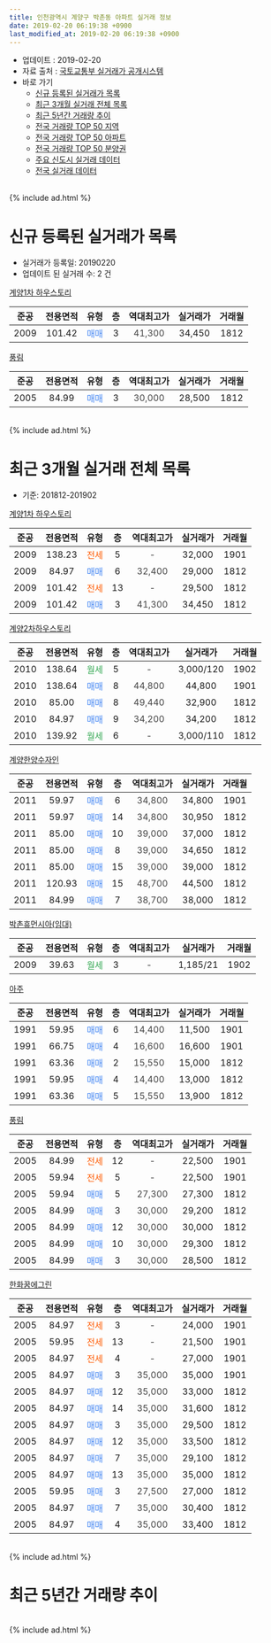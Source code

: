 ```yaml
---
title: 인천광역시 계양구 박촌동 아파트 실거래 정보
date: 2019-02-20 06:19:38 +0900
last_modified_at: 2019-02-20 06:19:38 +0900
---
```


* 업데이트 : 2019-02-20
* 자료 출처 : [국토교통부 실거래가 공개시스템](http://rt.molit.go.kr)
* 바로 가기
    * [신규 등록된 실거래가 목록](#신규-등록된-실거래가-목록)
    * [최근 3개월 실거래 전체 목록](#최근-3개월-실거래-전체-목록)
    * [최근 5년간 거래량 추이](#최근-5년간-거래량-추이)
    * [전국 거래량 TOP 50 지역](https://inasie.github.io/apt-trade-info/최근-3개월-전국에서-가장-거래가-많이-발생한-지역)
    * [전국 거래량 TOP 50 아파트](https://inasie.github.io/apt-trade-info/최근-3개월-전국에서-가장-거래가-많이-발생한-아파트)
    * [전국 거래량 TOP 50 분양권](https://inasie.github.io/apt-trade-info/최근-3개월-전국에서-가장-거래가-많이-발생한-분양권)
    * [주요 신도시 실거래 데이터](https://inasie.github.io/apt-trade-info/주요-신도시)
    * [전국 실거래 데이터](https://inasie.github.io/apt-trade-info/전국)
<br>
{% include ad.html %}
<br>

# 신규 등록된 실거래가 목록
* 실거래가 등록일: 20190220
* 업데이트 된 실거래 수: 2 건


[계양1차 하우스토리](https://search.naver.com/search.naver?query=%EC%9D%B8%EC%B2%9C%EA%B4%91%EC%97%AD%EC%8B%9C+%EA%B3%84%EC%96%91%EA%B5%AC+%EB%B0%95%EC%B4%8C%EB%8F%99+%EA%B3%84%EC%96%911%EC%B0%A8+%ED%95%98%EC%9A%B0%EC%8A%A4%ED%86%A0%EB%A6%AC)

|준공|전용면적|유형|층|역대최고가|실거래가|거래월|
|:---:|:---:|:---:|:---:|:---:|:---:|:---:|
|2009|101.42|<span style="color:#4285f3">매매</span>|3|<span style="color:#444444">41,300</span>|34,450|1812|

[풍림](https://search.naver.com/search.naver?query=%EC%9D%B8%EC%B2%9C%EA%B4%91%EC%97%AD%EC%8B%9C+%EA%B3%84%EC%96%91%EA%B5%AC+%EB%B0%95%EC%B4%8C%EB%8F%99+%ED%92%8D%EB%A6%BC)

|준공|전용면적|유형|층|역대최고가|실거래가|거래월|
|:---:|:---:|:---:|:---:|:---:|:---:|:---:|
|2005|84.99|<span style="color:#4285f3">매매</span>|3|<span style="color:#444444">30,000</span>|28,500|1812|


<br>
{% include ad.html %}
<br>

# 최근 3개월 실거래 전체 목록
* 기준: 201812-201902


[계양1차 하우스토리](https://search.naver.com/search.naver?query=%EC%9D%B8%EC%B2%9C%EA%B4%91%EC%97%AD%EC%8B%9C+%EA%B3%84%EC%96%91%EA%B5%AC+%EB%B0%95%EC%B4%8C%EB%8F%99+%EA%B3%84%EC%96%911%EC%B0%A8+%ED%95%98%EC%9A%B0%EC%8A%A4%ED%86%A0%EB%A6%AC)

|준공|전용면적|유형|층|역대최고가|실거래가|거래월|
|:---:|:---:|:---:|:---:|:---:|:---:|:---:|
|2009|138.23|<span style="color:#ff5a00">전세</span>|5|<span style="color:#444444">-</span>|32,000|1901|
|2009|84.97|<span style="color:#4285f3">매매</span>|6|<span style="color:#444444">32,400</span>|29,000|1812|
|2009|101.42|<span style="color:#ff5a00">전세</span>|13|<span style="color:#444444">-</span>|29,500|1812|
|2009|101.42|<span style="color:#4285f3">매매</span>|3|<span style="color:#444444">41,300</span>|34,450|1812|

[계양2차하우스토리](https://search.naver.com/search.naver?query=%EC%9D%B8%EC%B2%9C%EA%B4%91%EC%97%AD%EC%8B%9C+%EA%B3%84%EC%96%91%EA%B5%AC+%EB%B0%95%EC%B4%8C%EB%8F%99+%EA%B3%84%EC%96%912%EC%B0%A8%ED%95%98%EC%9A%B0%EC%8A%A4%ED%86%A0%EB%A6%AC)

|준공|전용면적|유형|층|역대최고가|실거래가|거래월|
|:---:|:---:|:---:|:---:|:---:|:---:|:---:|
|2010|138.64|<span style="color:#34a853">월세</span>|5|<span style="color:#444444">-</span>|3,000/120|1902|
|2010|138.64|<span style="color:#4285f3">매매</span>|8|<span style="color:#444444">44,800</span>|44,800|1901|
|2010|85.00|<span style="color:#4285f3">매매</span>|8|<span style="color:#444444">49,440</span>|32,900|1812|
|2010|84.97|<span style="color:#4285f3">매매</span>|9|<span style="color:#444444">34,200</span>|34,200|1812|
|2010|139.92|<span style="color:#34a853">월세</span>|6|<span style="color:#444444">-</span>|3,000/110|1812|

[계양한양수자인](https://search.naver.com/search.naver?query=%EC%9D%B8%EC%B2%9C%EA%B4%91%EC%97%AD%EC%8B%9C+%EA%B3%84%EC%96%91%EA%B5%AC+%EB%B0%95%EC%B4%8C%EB%8F%99+%EA%B3%84%EC%96%91%ED%95%9C%EC%96%91%EC%88%98%EC%9E%90%EC%9D%B8)

|준공|전용면적|유형|층|역대최고가|실거래가|거래월|
|:---:|:---:|:---:|:---:|:---:|:---:|:---:|
|2011|59.97|<span style="color:#4285f3">매매</span>|6|<span style="color:#444444">34,800</span>|34,800|1901|
|2011|59.97|<span style="color:#4285f3">매매</span>|14|<span style="color:#444444">34,800</span>|30,950|1812|
|2011|85.00|<span style="color:#4285f3">매매</span>|10|<span style="color:#444444">39,000</span>|37,000|1812|
|2011|85.00|<span style="color:#4285f3">매매</span>|8|<span style="color:#444444">39,000</span>|34,650|1812|
|2011|85.00|<span style="color:#4285f3">매매</span>|15|<span style="color:#444444">39,000</span>|39,000|1812|
|2011|120.93|<span style="color:#4285f3">매매</span>|15|<span style="color:#444444">48,700</span>|44,500|1812|
|2011|84.99|<span style="color:#4285f3">매매</span>|7|<span style="color:#444444">38,700</span>|38,000|1812|

[박촌휴먼시아(임대)](https://search.naver.com/search.naver?query=%EC%9D%B8%EC%B2%9C%EA%B4%91%EC%97%AD%EC%8B%9C+%EA%B3%84%EC%96%91%EA%B5%AC+%EB%B0%95%EC%B4%8C%EB%8F%99+%EB%B0%95%EC%B4%8C%ED%9C%B4%EB%A8%BC%EC%8B%9C%EC%95%84%28%EC%9E%84%EB%8C%80%29)

|준공|전용면적|유형|층|역대최고가|실거래가|거래월|
|:---:|:---:|:---:|:---:|:---:|:---:|:---:|
|2009|39.63|<span style="color:#34a853">월세</span>|3|<span style="color:#444444">-</span>|1,185/21|1902|

[아주](https://search.naver.com/search.naver?query=%EC%9D%B8%EC%B2%9C%EA%B4%91%EC%97%AD%EC%8B%9C+%EA%B3%84%EC%96%91%EA%B5%AC+%EB%B0%95%EC%B4%8C%EB%8F%99+%EC%95%84%EC%A3%BC)

|준공|전용면적|유형|층|역대최고가|실거래가|거래월|
|:---:|:---:|:---:|:---:|:---:|:---:|:---:|
|1991|59.95|<span style="color:#4285f3">매매</span>|6|<span style="color:#444444">14,400</span>|11,500|1901|
|1991|66.75|<span style="color:#4285f3">매매</span>|4|<span style="color:#444444">16,600</span>|16,600|1901|
|1991|63.36|<span style="color:#4285f3">매매</span>|2|<span style="color:#444444">15,550</span>|15,000|1812|
|1991|59.95|<span style="color:#4285f3">매매</span>|4|<span style="color:#444444">14,400</span>|13,000|1812|
|1991|63.36|<span style="color:#4285f3">매매</span>|5|<span style="color:#444444">15,550</span>|13,900|1812|

[풍림](https://search.naver.com/search.naver?query=%EC%9D%B8%EC%B2%9C%EA%B4%91%EC%97%AD%EC%8B%9C+%EA%B3%84%EC%96%91%EA%B5%AC+%EB%B0%95%EC%B4%8C%EB%8F%99+%ED%92%8D%EB%A6%BC)

|준공|전용면적|유형|층|역대최고가|실거래가|거래월|
|:---:|:---:|:---:|:---:|:---:|:---:|:---:|
|2005|84.99|<span style="color:#ff5a00">전세</span>|12|<span style="color:#444444">-</span>|22,500|1901|
|2005|59.94|<span style="color:#ff5a00">전세</span>|5|<span style="color:#444444">-</span>|22,500|1901|
|2005|59.94|<span style="color:#4285f3">매매</span>|5|<span style="color:#444444">27,300</span>|27,300|1812|
|2005|84.99|<span style="color:#4285f3">매매</span>|3|<span style="color:#444444">30,000</span>|29,200|1812|
|2005|84.99|<span style="color:#4285f3">매매</span>|12|<span style="color:#444444">30,000</span>|30,000|1812|
|2005|84.99|<span style="color:#4285f3">매매</span>|10|<span style="color:#444444">30,000</span>|29,300|1812|
|2005|84.99|<span style="color:#4285f3">매매</span>|3|<span style="color:#444444">30,000</span>|28,500|1812|

[한화꿈에그린](https://search.naver.com/search.naver?query=%EC%9D%B8%EC%B2%9C%EA%B4%91%EC%97%AD%EC%8B%9C+%EA%B3%84%EC%96%91%EA%B5%AC+%EB%B0%95%EC%B4%8C%EB%8F%99+%ED%95%9C%ED%99%94%EA%BF%88%EC%97%90%EA%B7%B8%EB%A6%B0)

|준공|전용면적|유형|층|역대최고가|실거래가|거래월|
|:---:|:---:|:---:|:---:|:---:|:---:|:---:|
|2005|84.97|<span style="color:#ff5a00">전세</span>|3|<span style="color:#444444">-</span>|24,000|1901|
|2005|59.95|<span style="color:#ff5a00">전세</span>|13|<span style="color:#444444">-</span>|21,500|1901|
|2005|84.97|<span style="color:#ff5a00">전세</span>|4|<span style="color:#444444">-</span>|27,000|1901|
|2005|84.97|<span style="color:#4285f3">매매</span>|3|<span style="color:#444444">35,000</span>|35,000|1901|
|2005|84.97|<span style="color:#4285f3">매매</span>|12|<span style="color:#444444">35,000</span>|33,000|1812|
|2005|84.97|<span style="color:#4285f3">매매</span>|14|<span style="color:#444444">35,000</span>|31,600|1812|
|2005|84.97|<span style="color:#4285f3">매매</span>|3|<span style="color:#444444">35,000</span>|29,500|1812|
|2005|84.97|<span style="color:#4285f3">매매</span>|12|<span style="color:#444444">35,000</span>|33,500|1812|
|2005|84.97|<span style="color:#4285f3">매매</span>|7|<span style="color:#444444">35,000</span>|29,100|1812|
|2005|84.97|<span style="color:#4285f3">매매</span>|13|<span style="color:#444444">35,000</span>|35,000|1812|
|2005|59.95|<span style="color:#4285f3">매매</span>|3|<span style="color:#444444">27,500</span>|27,000|1812|
|2005|84.97|<span style="color:#4285f3">매매</span>|7|<span style="color:#444444">35,000</span>|30,400|1812|
|2005|84.97|<span style="color:#4285f3">매매</span>|4|<span style="color:#444444">35,000</span>|33,400|1812|


<br>
{% include ad.html %}
<br>

# 최근 5년간 거래량 추이


<div style="width:100%;">
    <canvas id="deal_progress" height="200"></canvas>
</div>

<script>
new Chart(document.getElementById("deal_progress"), {
    type: 'line',
    data: {
        labels: ['201402','201403','201404','201405','201406','201407','201408','201409','201410','201411','201412','201501','201502','201503','201504','201505','201506','201507','201508','201509','201510','201511','201512','201601','201602','201603','201604','201605','201606','201607','201608','201609','201610','201611','201612','201701','201702','201703','201704','201705','201706','201707','201708','201709','201710','201711','201712','201801','201802','201803','201804','201805','201806','201807','201808','201809','201810','201811','201812','201901','201902'],
        datasets: [{
            label: '매매',
            pointRadius: 1,
            data: [24, 21, 19, 25, 4, 10, 13, 11, 22, 9, 5, 21, 24, 19, 22, 17, 18, 16, 15, 16, 28, 8, 9, 12, 11, 13, 12, 18, 12, 11, 17, 22, 19, 7, 12, 3, 8, 11, 12, 12, 13, 15, 12, 9, 4, 8, 5, 3, 9, 16, 8, 11, 11, 17, 14, 17, 15, 9, 27, 5, 0],
            borderColor: "rgba(255, 201, 14, 1)",
            backgroundColor: "rgba(255, 201, 14, 0.5)",
            fill: false,
            lineTension: 0
        },{
            label: '전월세',
            pointRadius: 1,
            data: [19, 19, 4, 8, 8, 8, 9, 8, 12, 5, 7, 12, 12, 16, 5, 2, 3, 5, 4, 7, 11, 5, 9, 23, 14, 22, 8, 7, 5, 5, 5, 9, 12, 7, 3, 10, 7, 7, 11, 12, 5, 4, 2, 4, 6, 5, 10, 10, 10, 9, 9, 3, 10, 5, 9, 5, 9, 2, 2, 6, 2],
            borderColor: "rgba(0, 141, 185, 1)",
            backgroundColor: "rgba(0, 141, 185, 0.5)",
            fill: false,
            lineTension: 0
        }
        ]
    },
    options: {
        responsive: true,
        title: {
            display: false
        },
        tooltips: {
            mode: 'index',
            intersect: false
        },
        hover: {
            mode: 'nearest',
            intersect: true
        },
        scales: {
            xAxes: [{
                display: true,
                scaleLabel: {
                    display: true,
                    labelString: '년/월'
                }
            }],
            yAxes: [{
                display: true,
                ticks: {
                    suggestedMin: 0,
                },
                scaleLabel: {
                    display: true,
                    labelString: '실거래 수'
                }
            }]
        }
    }
});

</script>


<br>
{% include ad.html %}
<br>

